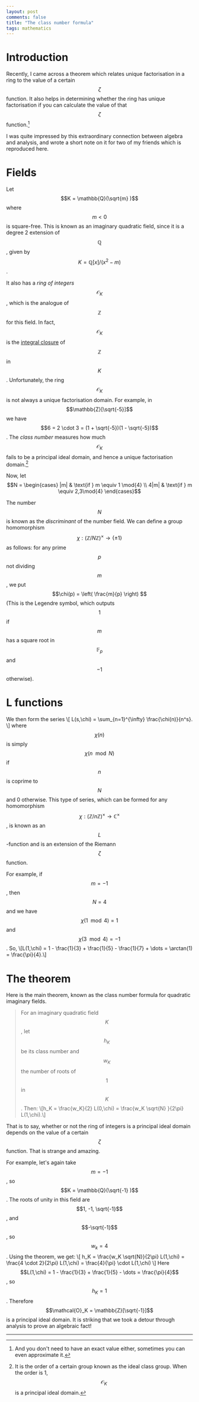 ```yaml
---
layout: post
comments: false
title: "The class number formula"
tags: mathematics
---
```

# Introduction
Recently, I came across a theorem which relates unique factorisation in a ring to the value of a certain $$\zeta$$ function. It also helps in determining whether the ring has unique factorisation if you can calculate the value of that $$\zeta$$ function.[^0]

I was quite impressed by this extraordinary connection between algebra and analysis, and wrote a short note on it for two of my friends which is reproduced here.

[^0]: And you don't need to have an exact value either, sometimes you can even approximate it.

# Fields

Let $$K = \mathbb{Q}(\sqrt{m} )$$ where $$m < 0$$ is square-free. This is known as an imaginary quadratic field, since it is a degree 2 extension of $$\mathbb{Q}$$, given by $$K = \mathbb{Q}[x]/(x^2 - m)$$.

It also has a *ring of integers* $$\mathcal{O}_K$$, which is the analogue of $$\mathbb{Z}$$ for this field. 
In fact, $$\mathcal{O}_K$$ is the [integral closure](https://en.wikipedia.org/wiki/Integral_element#Integral_closure_in_algebraic_number_theory) of $$\mathbb{Z}$$ in $$K$$.
Unfortunately, the ring $$\mathcal{O}_K$$ is not always a unique factorisation domain. 
For example, in $$\mathbb{Z}[\sqrt{-5}]$$ we have $$6 = 2 \cdot 3 = (1 + \sqrt{-5})(1 - \sqrt{-5})$$.
The *class number* measures how much $$\mathcal{O}_K$$ fails to be a principal ideal domain, and hence a unique factorisation domain.[^1]

[^1]: It is the order of a certain group known as the ideal class group. When the order is 1, $$\mathcal{O}_K$$ is a principal ideal domain.

Now, let 
$$N = \begin{cases} |m| & \text{if } m \equiv 1 \mod{4} \\ 
4|m| & \text{if } m \equiv 2,3\mod{4} \end{cases}$$

The number $$N$$ is known as the *discriminant* of the number field. 
We can define a group homomorphism $$\chi : (\mathbb{Z}/N\mathbb{Z})^\times \to \{\pm 1\} $$ as follows:
for any prime $$p$$ not dividing $$m$$, we put $$\chi(p) = \left( \frac{m}{p} \right) $$
  (This is the Legendre symbol, which outputs $$1$$ if  $$m$$ has a square root in  $$\mathbb{F}_p$$ and $$-1$$ otherwise).

# L functions
  We then form the series
  \\[
    L(s,\chi) = \sum_{n=1}^{\infty} \frac{\chi(n)}{n^s}.
  \\]
  where $$\chi(n)$$ is simply $$\chi(n \mod N)$$ if  $$n$$ is coprime to $$N$$ and 0 otherwise. 
  This type of series, which can be formed for any homomorphism $$\chi : (\mathbb{Z}/n\mathbb{Z})^\times \to \mathbb{C}^\times$$, is known as an $$L$$-function and is an extension of the Riemann $$\zeta$$ function.

  For example, if $$m = -1$$, then $$N=4$$ and we have $$\chi(1 \mod 4) = 1$$ and $$\chi(3 \mod 4) = -1$$. So, \\[L(1,\chi) = 1 - \frac{1}{3} + \frac{1}{5} - \frac{1}{7} + \dots = \arctan(1) = \frac{\pi}{4}.\\]

# The theorem 
  Here is the main theorem, known as the class number formula for quadratic imaginary fields.
> For an imaginary quadratic field $$K$$, let $$h_K$$ be its class number and $$w_K$$ the number of roots of $$1$$ in $$K$$. Then:
\\[h_K = \frac{w_K}{2} L(0,\chi) = \frac{w_K \sqrt{N} }{2\pi} L(1,\chi).\\]

That is to say, whether or not the ring of integers is a principal ideal domain depends on the value of a certain $$\zeta$$ function. 
That is strange and amazing.

For example, let's again take $$m = -1$$, so  $$K = \mathbb{Q}(\sqrt{-1} )$$. 
The roots of unity in this field are $$1, -1, \sqrt{-1}$$, and $$-\sqrt{-1}$$, so $$w_k = 4$$.
Using the theorem, we get:
 \\[
   h_K = \frac{w_K \sqrt{N}}{2\pi} L(1,\chi) = \frac{4 \cdot 2}{2\pi} L(1,\chi) = \frac{4}{\pi} \cdot L(1,\chi)
\\]
Here $$L(1,\chi) = 1 - \frac{1}{3} + \frac{1}{5} - \dots = \frac{\pi}{4}$$, so $$h_K = 1$$.
Therefore $$\mathcal{O}_K = \mathbb{Z}[\sqrt{-1}]$$ is a principal ideal domain.
It is striking that we took a detour through analysis to prove an algebraic fact!

---
